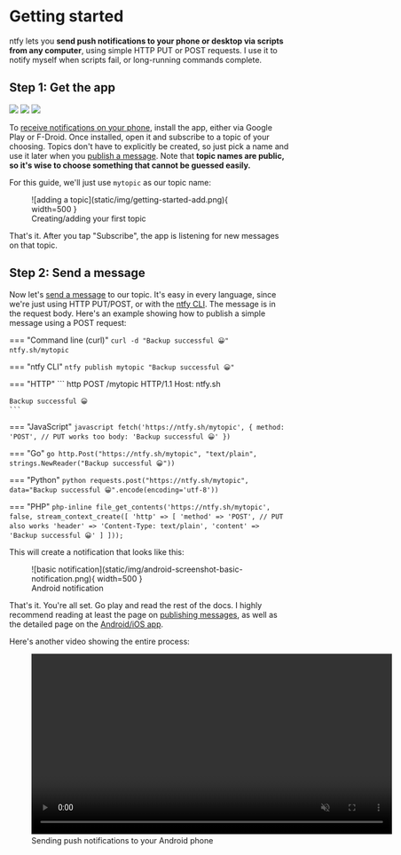 # Getting started
ntfy lets you **send push notifications to your phone or desktop via scripts from any computer**, using simple HTTP PUT
or POST requests. I use it to notify myself when scripts fail, or long-running commands complete.

## Step 1: Get the app
<a href="https://play.google.com/store/apps/details?id=io.heckel.ntfy"><img src="../../static/img/badge-googleplay.png"></a>
<a href="https://f-droid.org/en/packages/io.heckel.ntfy/"><img src="../../static/img/badge-fdroid.png"></a>
<a href="https://apps.apple.com/us/app/ntfy/id1625396347"><img src="../../static/img/badge-appstore.png"></a>

To [receive notifications on your phone](subscribe/phone.md), install the app, either via Google Play or F-Droid.
Once installed, open it and subscribe to a topic of your choosing. Topics don't have to explicitly be created, so just
pick a name and use it later when you [publish a message](publish.md). Note that **topic names are public, so it's wise 
to choose something that cannot be guessed easily.** 

For this guide, we'll just use `mytopic` as our topic name:

<figure markdown>
  ![adding a topic](static/img/getting-started-add.png){ width=500 }
  <figcaption>Creating/adding your first topic</figcaption>
</figure>

That's it. After you tap "Subscribe", the app is listening for new messages on that topic.

## Step 2: Send a message
Now let's [send a message](publish.md) to our topic. It's easy in every language, since we're just using HTTP PUT/POST,
or with the [ntfy CLI](install.md). The message is in the request body. Here's an example showing how to publish a 
simple message using a POST request:

=== "Command line (curl)"
    ```
    curl -d "Backup successful 😀" ntfy.sh/mytopic
    ```

=== "ntfy CLI"
    ```
    ntfy publish mytopic "Backup successful 😀"
    ```

=== "HTTP"
    ``` http
    POST /mytopic HTTP/1.1
    Host: ntfy.sh
    
    Backup successful 😀
    ```

=== "JavaScript"
    ``` javascript
    fetch('https://ntfy.sh/mytopic', {
        method: 'POST', // PUT works too
        body: 'Backup successful 😀'
    })
    ```

=== "Go"
    ``` go
    http.Post("https://ntfy.sh/mytopic", "text/plain",
       strings.NewReader("Backup successful 😀"))
    ```

=== "Python"
    ``` python
    requests.post("https://ntfy.sh/mytopic",
        data="Backup successful 😀".encode(encoding='utf-8'))
    ```

=== "PHP"
    ``` php-inline
    file_get_contents('https://ntfy.sh/mytopic', false, stream_context_create([
        'http' => [
            'method' => 'POST', // PUT also works
            'header' => 'Content-Type: text/plain',
            'content' => 'Backup successful 😀'
        ]
    ]));
    ```

This will create a notification that looks like this:

<figure markdown>
  ![basic notification](static/img/android-screenshot-basic-notification.png){ width=500 }
  <figcaption>Android notification</figcaption>
</figure>

That's it. You're all set. Go play and read the rest of the docs. I highly recommend reading at least the page on
[publishing messages](publish.md), as well as the detailed page on the [Android/iOS app](subscribe/phone.md).

Here's another video showing the entire process:

<figure>
  <video controls muted autoplay loop width="650" src="static/img/android-video-overview.mp4"></video>
  <figcaption>Sending push notifications to your Android phone</figcaption>
</figure>


